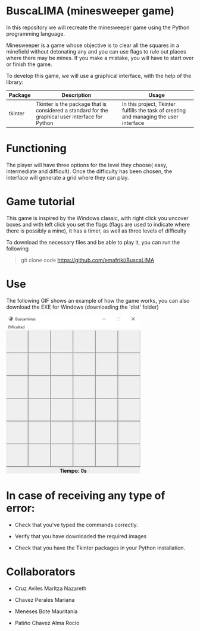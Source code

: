 # BuscaLIMA (minesweeper game)
In this repository we will recreate the minesweeper game using the Python programming language. 

Minesweeper is a game whose objective is to clear all the squares in a minefield without detonating any and you can use flags to rule out places where there may be mines. If you make a mistake, you will have to start over or finish the game.

To develop this game, we will use a graphical interface, with the help of the library:

|Package |Description            |Usage                  |
|--------|--------------------------------------------------------------------------------------------------|---------------------------------------------------|
|tkinter |Tkinter is the package that is considered a standard for the graphical user interface for Python     |In this project, Tkinter fulfills the task of creating and managing the user interface|      

# Functioning
The player will have three options for the level they choose( easy, intermediate and difficult). Once the difficulty has been chosen, the interface will generate a grid where they can play.
 

# Game tutorial
This game is inspired by the Windows classic, with right click you uncover boxes and with left click you set the flags (flags are used to indicate where there is possibly a mine), it has a timer, as well as three levels of difficulty

To download the necessary files and be able to play it, you can run the following

>git clone code https://github.com/emafriki/BuscaLIMA

# Use 
The following GIF shows an example of how the game works, you can also download the EXE for Windows (downloading the 'dist' folder)


![BuscaLIMA](./buscaminas_Muestra.gif)


# In case of receiving any type of error:
* Check that you've typed the commands correctly. 

* Verify that you have downloaded the required images

* Check that you have the Tkinter packages in your Python installation.


# Collaborators

* Cruz Aviles Maritza Nazareth

* Chavez Perales Mariana 

* Meneses Bote Mauritania

* Patiño Chavez Alma Rocio 
